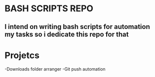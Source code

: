 # BASH SCRIPTS REPO #

## I intend on writing bash scripts for automation my tasks so i dedicate this repo for that ##

# Projetcs
-Downloads folder arranger
-Git push automation
